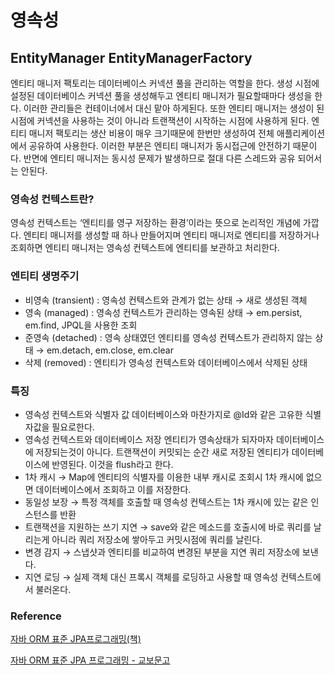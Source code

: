 # 영속성

## EntityManager EntityManagerFactory

엔티티 매니저 팩토리는 데이터베이스 커넥션 풀을 관리하는 역할을 한다. 생성 시점에 설정된 데이터베이스 커넥션 풀을 생성해두고 엔티티 매니저가 필요할때마다 생성을 한다. 이러한 관리들은 컨테이너에서 대신 맡아 하게된다. 또한 엔티티 매니저는 생성이 된 시점에 커넥션을 사용하는 것이 아니라 트랜잭션이 시작하는 시점에 사용하게 된다. 
엔티티 매니저 팩토리는 생산 비용이 매우 크기때문에 한번만 생성하여 전체 애플리케이션에서 공유하여 사용한다. 이러한 부분은 엔티티 매니저가 동시접근에 안전하기 때문이다. 반면에 엔티티 매니저는 동시성 문제가 발생하므로 절대 다른 스레드와 공유 되어서는 안된다.

### 영속성 컨텍스트란?

영속성 컨텍스트는 ‘엔티티를 영구 저장하는 환경’이라는 뜻으로 논리적인 개념에 가깝다. 엔티티 매니저를 생성할 때 하나 만들어지며 엔티티 매니저로 엔티티를 저장하거나 조회하면 엔티티 매니저는 영속성 컨텍스트에 엔티티를 보관하고 처리한다.

### 엔티티 생명주기

- 비영속 (transient) : 영속성 컨텍스트와 관계가 없는 상태
→ 새로 생성된 객체
- 영속 (managed) : 영속성 컨텍스트가 관리하는 영속된 상태
→ em.persist, em.find, JPQL을 사용한 조회
- 준영속 (detached) : 영속 상태였던 엔티티를 영속성 컨텍스트가 관리하지 않는 상태
→ em.detach, em.close, em.clear
- 삭제 (removed) : 엔티티가 영속성 컨텍스트와 데이터베이스에서 삭제된 상태

### 특징

- 영속성 컨텍스트와 식별자 값
데이터베이스와 마찬가지로 @Id와 같은 고유한 식별자값을 필요로한다.
- 영속성 컨텍스트와 데이터베이스 저장
엔티티가 영속상태가 되자마자 데이터베이스에 저장되는것이 아니다. 트랜잭션이 커밋되는 순간 새로 저장된 엔티티가 데이터베이스에 반영된다. 이것을 flush라고 한다.
- 1차 캐시
→ Map에 엔티티의 식별자를 이용한 내부 캐시로 조회시 1차 캐시에 없으면 데이터베이스에서 조회하고 이를 저장한다.
- 동일성 보장
→ 특정 객체를 호출할 때 영속성 컨텍스트는 1차 캐시에 있는 같은 인스턴스를 반환
- 트랜잭션을 지원하는 쓰기 지연
→ save와 같은 메소드를 호출시에 바로 쿼리를 날리는게 아니라 쿼리 저장소에 쌓아두고 커밋시점에 쿼리를 날린다.
- 변경 감지
→ 스냅샷과 엔티티를 비교하여 변경된 부분을 지연 쿼리 저장소에 보낸다.
- 지연 로딩
→ 실제 객체 대신 프록시 객체를 로딩하고 사용할 때 영속성 컨텍스트에서 불러온다.

### Reference

[자바 ORM 표준 JPA프로그래밍(책)](http://www.kyobobook.co.kr/product/detailViewKor.laf?ejkGb=KOR&mallGb=KOR&barcode=9788960777330&orderClick=LEa&Kc=)

[자바 ORM 표준 JPA 프로그래밍 - 교보문고](http://www.kyobobook.co.kr/product/detailViewKor.laf?ejkGb=KOR&mallGb=KOR&barcode=9788960777330&orderClick=LEa&Kc=)